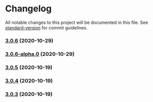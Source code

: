 # Changelog

All notable changes to this project will be documented in this file. See [standard-version](https://github.com/conventional-changelog/standard-version) for commit guidelines.

### [3.0.6](https://github.com/mannyyang/vuetable-3/compare/v3.0.5...v3.0.6) (2020-10-29)

### [3.0.6-alpha.0](https://github.com/mannyyang/vuetable-3/compare/v3.0.5...v3.0.6-alpha.0) (2020-10-29)

### [3.0.5](https://github.com/mannyyang/vuetable-3/compare/v3.0.4...v3.0.5) (2020-10-19)

### [3.0.4](https://github.com/mannyyang/vuetable-3/compare/v3.0.3...v3.0.4) (2020-10-19)

### [3.0.3](https://github.com/mannyyang/vuetable-3/compare/v3.0.2...v3.0.3) (2020-10-19)
